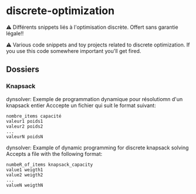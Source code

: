 # discrete-optimization
⚠️ Différents snippets liés à l'optimisation discrète.  Offert sans garantie légale!!

⚠️ Various code snippets and toy projects related to discrete optimization.  If you use this code somewhere important you'll get fired.

## Dossiers

### Knapsack

dynsolver:
Exemple de programmation dynamique pour résolutiomn d'un knapsack entier
Acccepte un fichier qui suit le format suivant:
```
nombre_items capacité
valeur1 poids1
valeur2 poids2
...
valeurN poidsN
```



dynsolver:
Example of dynamic programming for discrete knapsack solving
Accepts a file with the following format:
```
numbeR_of_items knapsack_capacity
value1 weigth1
value2 weigth2
...
valueN weigthN
```
